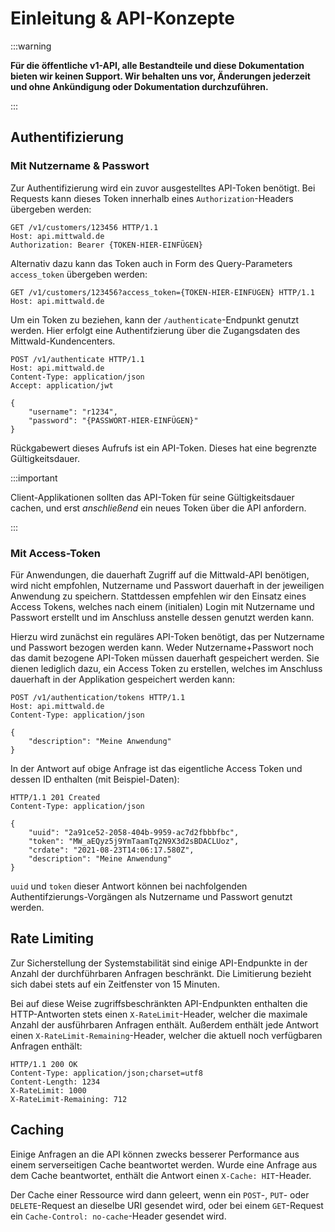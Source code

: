 # Einleitung & API-Konzepte

:::warning

**Für die öffentliche v1-API, alle Bestandteile und diese Dokumentation bieten wir keinen Support. Wir behalten uns vor, Änderungen jederzeit und ohne Ankündigung oder Dokumentation durchzuführen.**
 
:::
 
## Authentifizierung

### Mit Nutzername & Passwort

Zur Authentifizierung wird ein zuvor ausgestelltes API-Token benötigt. Bei Requests kann dieses Token innerhalb eines `Authorization`-Headers übergeben werden:

```http
GET /v1/customers/123456 HTTP/1.1
Host: api.mittwald.de
Authorization: Bearer {TOKEN-HIER-EINFÜGEN}
```

Alternativ dazu kann das Token auch in Form des Query-Parameters `access_token` übergeben werden:

```
GET /v1/customers/123456?access_token={TOKEN-HIER-EINFÜGEN} HTTP/1.1
Host: api.mittwald.de
```

Um ein Token zu beziehen, kann der `/authenticate`-Endpunkt genutzt werden. Hier erfolgt eine Authentifzierung über die Zugangsdaten des Mittwald-Kundencenters.

```
POST /v1/authenticate HTTP/1.1
Host: api.mittwald.de
Content-Type: application/json
Accept: application/jwt

{
    "username": "r1234",
    "password": "{PASSWORT-HIER-EINFÜGEN}"
}
```

Rückgabewert dieses Aufrufs ist ein API-Token. Dieses hat eine begrenzte Gültigkeitsdauer.

:::important

Client-Applikationen sollten das API-Token für seine Gültigkeitsdauer cachen, und erst *anschließend* ein neues Token über die API anfordern.

:::

### Mit Access-Token

Für Anwendungen, die dauerhaft Zugriff auf die Mittwald-API benötigen, wird nicht empfohlen, Nutzername und Passwort dauerhaft in der jeweiligen Anwendung zu speichern. Stattdessen empfehlen wir den Einsatz eines Access Tokens, welches nach einem (initialen) Login mit Nutzername und Passwort erstellt und im Anschluss anstelle dessen genutzt werden kann.

Hierzu wird zunächst ein reguläres API-Token benötigt, das per Nutzername und Passwort bezogen werden kann. Weder Nutzername+Passwort noch das damit bezogene API-Token müssen dauerhaft gespeichert werden. Sie dienen lediglich dazu, ein Access Token zu erstellen, welches im Anschluss dauerhaft in der Applikation gespeichert werden kann:

```
POST /v1/authentication/tokens HTTP/1.1
Host: api.mittwald.de
Content-Type: application/json

{  
    "description": "Meine Anwendung"
}
```

In der Antwort auf obige Anfrage ist das eigentliche Access Token und dessen ID enthalten (mit Beispiel-Daten):

```
HTTP/1.1 201 Created
Content-Type: application/json

{
    "uuid": "2a91ce52-2058-404b-9959-ac7d2fbbbfbc",
    "token": "MW_aEQyz5j9YmTaamTq2N9X3d2sBDACLUoz",
    "crdate": "2021-08-23T14:06:17.580Z",
    "description": "Meine Anwendung"
}
```

`uuid` und `token` dieser Antwort können bei nachfolgenden Authentifzierungs-Vorgängen als Nutzername und Passwort genutzt werden.

## Rate Limiting

Zur Sicherstellung der Systemstabilität sind einige API-Endpunkte in der Anzahl der durchführbaren Anfragen beschränkt. Die Limitierung bezieht sich dabei stets auf ein Zeitfenster von 15 Minuten.

Bei auf diese Weise zugriffsbeschränkten API-Endpunkten enthalten die HTTP-Antworten stets einen `X-RateLimit`-Header, welcher die maximale Anzahl der ausführbaren Anfragen enthält. Außerdem enthält jede Antwort einen `X-RateLimit-Remaining`-Header, welcher die aktuell noch verfügbaren Anfragen enthält:

```
HTTP/1.1 200 OK
Content-Type: application/json;charset=utf8
Content-Length: 1234
X-RateLimit: 1000
X-RateLimit-Remaining: 712
```

## Caching

Einige Anfragen an die API können zwecks besserer Performance aus einem serverseitigen Cache beantwortet werden. Wurde eine Anfrage aus dem Cache beantwortet, enthält die Antwort einen `X-Cache: HIT`-Header.

Der Cache einer Ressource wird dann geleert, wenn ein `POST`-, `PUT`- oder `DELETE`-Request an dieselbe URI gesendet wird, oder bei einem `GET`-Request ein `Cache-Control: no-cache`-Header gesendet wird.